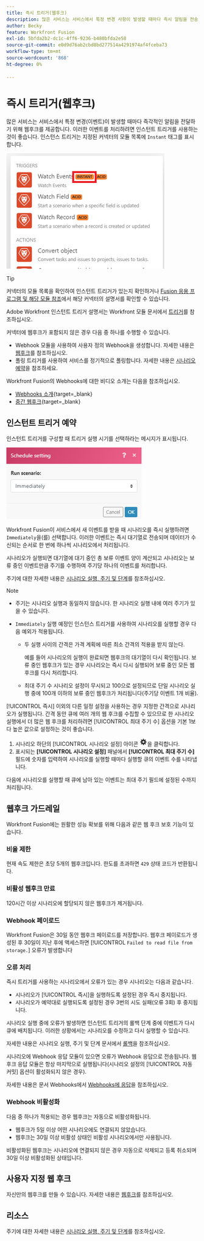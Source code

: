 ```yaml
---
title: 즉시 트리거(웹후크)
description: 많은 서비스는 서비스에서 특정 변경 사항이 발생할 때마다 즉시 알림을 전송할 수 있도록 웹후크를 제공합니다. 이러한 알림을 처리하려면 인스턴트 트리거를 사용하는 것이 좋습니다. 이 문서에서는 Adobe Workfront Fusion에서 인스턴트 트리거의 사용 및 기능에 대해 설명합니다.
author: Becky
feature: Workfront Fusion
exl-id: 5bfda2b2-dc1c-4ff6-9236-b480bfda2e58
source-git-commit: e0d9d76ab2cbd8bd277514a4291974af4fceba73
workflow-type: tm+mt
source-wordcount: '868'
ht-degree: 0%

---
```


# 즉시 트리거(웹후크)

많은 서비스는 서비스에서 특정 변경(이벤트)이 발생할 때마다 즉각적인 알림을 전달하기 위해 웹후크를 제공합니다. 이러한 이벤트를 처리하려면 인스턴트 트리거를 사용하는 것이 좋습니다. 인스턴스 트리거는 지정된 커넥터의 모듈 목록에 `Instant` 태그를 표시합니다.

![즉시](assets/instant.png)

>[!TIP]
>
>커넥터의 모듈 목록을 확인하여 인스턴트 트리거가 있는지 확인하거나 [Fusion 응용 프로그램 및 해당 모듈 참조](/help/workfront-fusion/references/apps-and-modules/apps-and-modules-toc.md)에서 해당 커넥터의 설명서를 확인할 수 있습니다.
>
>Adobe Workfront 인스턴트 트리거 설명서는 Workfront 모듈 문서에서 [트리거](/help/workfront-fusion/references/apps-and-modules/adobe-connectors/workfront-modules.md#triggers)를 참조하십시오.

커넥터에 웹후크가 포함되지 않은 경우 다음 중 하나를 수행할 수 있습니다.

* Webhook 모듈을 사용하여 사용자 정의 Webhook을 생성합니다.
자세한 내용은 [웹후크](/help/workfront-fusion/references/apps-and-modules/universal-connectors/webhooks-updated.md)를 참조하십시오.
* 폴링 트리거를 사용하여 서비스를 정기적으로 폴링합니다.
자세한 내용은 [시나리오 예약](/help/workfront-fusion/create-scenarios/config-scenarios-settings/schedule-a-scenario.md)을 참조하세요.

Workfront Fusion의 Webhooks에 대한 비디오 소개는 다음을 참조하십시오.

* [Webhooks 소개](https://video.tv.adobe.com/v/3427025/){target=_blank}
* [중간 웹후크](https://video.tv.adobe.com/v/3427030/){target=_blank}

## 인스턴트 트리거 예약

인스턴트 트리거를 구성할 때 트리거 실행 시기를 선택하라는 메시지가 표시됩니다.

![일정 설정](assets/schedule-setting.png)

Workfront Fusion이 서비스에서 새 이벤트를 받을 때 시나리오를 즉시 실행하려면 `Immediately`을(를) 선택합니다. 이러한 이벤트는 즉시 대기열로 전송되며 데이터가 수신되는 순서로 한 번에 하나씩 시나리오에서 처리됩니다.

시나리오가 실행되면 대기열에 대기 중인 총 보류 이벤트 양이 계산되고 시나리오는 보류 중인 이벤트만큼 주기를 수행하여 주기당 하나의 이벤트를 처리합니다.

주기에 대한 자세한 내용은 [시나리오 실행, 주기 및 단계](/help/workfront-fusion/references/scenarios/scenario-execution-cycles-phases.md)를 참조하십시오.

>[!NOTE]
>
>* 주기는 시나리오 실행과 동일하지 않습니다. 한 시나리오 실행 내에 여러 주기가 있을 수 있습니다.
>* `Immediately` 실행 예정인 인스턴스 트리거를 사용하여 시나리오를 실행할 경우 다음 예외가 적용됩니다.
>
>     * 두 실행 사이의 간격은 가격 계획에 따른 최소 간격의 적용을 받지 않는다.
>
>       예를 들어 시나리오의 실행이 완료되면 웹후크의 대기열이 다시 확인됩니다. 보류 중인 웹후크가 있는 경우 시나리오는 즉시 다시 실행되어 보류 중인 모든 웹후크를 다시 처리합니다.
>   
>     * 최대 주기 수 시나리오 설정이 무시되고 100으로 설정되므로 단일 시나리오 실행 중에 100개 이하의 보류 중인 웹후크가 처리됩니다(주기당 이벤트 1개 비율).
>


[!UICONTROL 즉시] 이외의 다른 일정 설정을 사용하는 경우 지정한 간격으로 시나리오가 실행됩니다. 간격 동안 큐에 여러 개의 웹 후크를 수집할 수 있으므로 한 시나리오 실행에서 더 많은 웹 후크를 처리하려면 [!UICONTROL 최대 주기 수] 옵션을 기본 1보다 높은 값으로 설정하는 것이 좋습니다.

1. 시나리오 하단의 [!UICONTROL 시나리오 설정] 아이콘 ![시나리오 설정 아이콘](assets/scenario-settings-icon.png)을 클릭합니다.
1. 표시되는 **[!UICONTROL 시나리오 설정]** 패널에서 **[!UICONTROL 최대 주기 수]** 필드에 숫자를 입력하여 시나리오를 실행할 때마다 실행할 큐의 이벤트 수를 나타냅니다.

다음에 시나리오를 실행할 때 큐에 남아 있는 이벤트는 최대 주기 필드에 설정된 수까지 처리됩니다.

## 웹후크 가드레일

Workfront Fusion에는 원활한 성능 확보를 위해 다음과 같은 웹 후크 보호 기능이 있습니다.

### 비율 제한

현재 속도 제한은 초당 5개의 웹후크입니다. 한도를 초과하면 `429` 상태 코드가 반환됩니다.

### 비활성 웹후크 만료

120시간 이상 시나리오에 할당되지 않은 웹후크가 제거됩니다.

### Webhook 페이로드

Workfront Fusion은 30일 동안 웹후크 페이로드를 저장합니다. 웹후크 페이로드가 생성된 후 30일이 지난 후에 액세스하면 [!UICONTROL `Failed to read file from storage.`] 오류가 발생합니다

### 오류 처리

즉시 트리거를 사용하는 시나리오에서 오류가 있는 경우 시나리오는 다음과 같습니다.

* 시나리오가 [!UICONTROL 즉시]을 실행하도록 설정된 경우 즉시 중지됩니다.
* 시나리오가 예약대로 실행되도록 설정된 경우 3번의 시도 실패(오류 3회) 후 중지됩니다.

시나리오 실행 중에 오류가 발생하면 인스턴트 트리거의 롤백 단계 중에 이벤트가 다시 큐에 배치됩니다. 이러한 상황에서는 시나리오를 수정하고 다시 실행할 수 있습니다.

자세한 내용은 시나리오 실행, 주기 및 단계 문서에서 [롤백](/help/workfront-fusion/references/scenarios/scenario-execution-cycles-phases.md#rollback)을 참조하십시오.

시나리오에 Webhook 응답 모듈이 있으면 오류가 Webhook 응답으로 전송됩니다. 웹후크 응답 모듈은 항상 마지막으로 실행됩니다(시나리오 설정의 [!UICONTROL 자동 커밋] 옵션이 활성화되지 않은 경우).

자세한 내용은 문서 Webhooks에서 [Webhooks에 응답](/help/workfront-fusion/references/apps-and-modules/universal-connectors/webhooks-updated.md#responding-to-webhooks)을 참조하십시오.

### Webhook 비활성화

다음 중 하나가 적용되는 경우 웹후크는 자동으로 비활성화됩니다.

* 웹후크가 5일 이상 어떤 시나리오에도 연결되지 않았습니다.
* 웹후크는 30일 이상 비활성 상태인 비활성 시나리오에서만 사용됩니다.

비활성화된 웹후크는 시나리오에 연결되지 않은 경우 자동으로 삭제되고 등록 취소되며 30일 이상 비활성화된 상태입니다.

## 사용자 지정 웹 후크

자신만의 웹후크를 만들 수 있습니다. 자세한 내용은 [웹후크](/help/workfront-fusion/references/apps-and-modules/universal-connectors/webhooks-updated.md)를 참조하십시오.

## 리소스

주기에 대한 자세한 내용은 [시나리오 실행, 주기 및 단계](/help/workfront-fusion/references/scenarios/scenario-execution-cycles-phases.md)를 참조하십시오.
